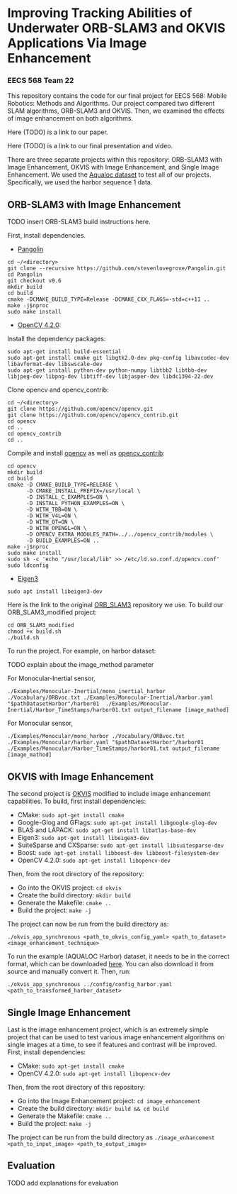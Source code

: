 # Improving Tracking Abilities of Underwater ORB-SLAM3 and OKVIS Applications Via Image Enhancement
### EECS 568 Team 22

This repository contains the code for our final project for EECS 568: Mobile Robotics: Methods and Algorithms. Our project compared two different SLAM algorithms, ORB-SLAM3 and OKVIS. Then, we examined the effects of image enhancement on both algorithms.

Here (TODO) is a link to our paper.
  
Here (TODO) is a link to our final presentation and video.

There are three separate projects within this repository: ORB-SLAM3 with Image Enhancement, OKVIS with Image Enhancement, and Single Image Enhancement. We used the <a href="https://www.lirmm.fr/aqualoc/">Aqualoc dataset</a> to test all of our projects. Specifically, we used the harbor sequence 1 data.

## ORB-SLAM3 with Image Enhancement

TODO insert ORB-SLAM3 build instructions here.

First, install dependencies.

- <a href="https://github.com/stevenlovegrove/Pangolin">Pangolin</a>
```
cd ~/<directory>
git clone --recursive https://github.com/stevenlovegrove/Pangolin.git
cd Pangolin
git checkout v0.6
mkdir build
cd build
cmake -DCMAKE_BUILD_TYPE=Release -DCMAKE_CXX_FLAGS=-std=c++11 ..
make -j$nproc
sudo make install
```
- <a href="https://docs.opencv.org/4.2.0/d9/df8/tutorial_root.html">OpenCV 4.2.0</a>:

Install the dependency packages:
```
sudo apt-get install build-essential
sudo apt-get install cmake git libgtk2.0-dev pkg-config libavcodec-dev libavformat-dev libswscale-dev
sudo apt-get install python-dev python-numpy libtbb2 libtbb-dev libjpeg-dev libpng-dev libtiff-dev libjasper-dev libdc1394-22-dev
```
Clone opencv and opencv_contrib:
```
cd ~/<directory>
git clone https://github.com/opencv/opencv.git
git clone https://github.com/opencv/opencv_contrib.git
cd opencv
cd ..
cd opencv_contrib
cd ..
```
Compile and install <a href="https://github.com/opencv/opencv">opencv</a> as well as <a href="https://github.com/opencv/opencv_contrib">opencv_contrib</a>:
```
cd opencv
mkdir build
cd build
cmake -D CMAKE_BUILD_TYPE=RELEASE \
      -D CMAKE_INSTALL_PREFIX=/usr/local \
      -D INSTALL_C_EXAMPLES=ON \
      -D INSTALL_PYTHON_EXAMPLES=ON \
      -D WITH_TBB=ON \
      -D WITH_V4L=ON \
      -D WITH_QT=ON \
      -D WITH_OPENGL=ON \
      -D OPENCV_EXTRA_MODULES_PATH=../../opencv_contrib/modules \
      -D BUILD_EXAMPLES=ON ..
make -j$nproc
sudo make install
sudo sh -c 'echo "/usr/local/lib" >> /etc/ld.so.conf.d/opencv.conf'
sudo ldconfig
```

- <a href="https://eigen.tuxfamily.org/index.php?title=Main_Page">Eigen3</a>
```
sudo apt install libeigen3-dev
```

Here is the link to the original <a href="https://github.com/nindanaoto/ORB_SLAM3">ORB_SLAM3</a> repository we use.
To build our ORB_SLAM3_modified project:
```
cd ORB_SLAM3_modified
chmod +x build.sh
./build.sh
```
To run the project. For example, on harbor dataset:

TODO explain about the image_method parameter 

For Monocular-Inertial sensor,
```
./Examples/Monocular-Inertial/mono_inertial_harbor ./Vocabulary/ORBvoc.txt ./Examples/Monocular-Inertial/harbor.yaml "$pathDatasetHarbor"/harbor01  ./Examples/Monocular-Inertial/Harbor_TimeStamps/harbor01.txt output_filename [image_mathod]
```
For Monocular sensor,
```
./Examples/Monocular/mono_harbor ./Vocabulary/ORBvoc.txt ./Examples/Monocular/harbor.yaml "$pathDatasetHarbor"/harbor01 ./Examples/Monocular/Harbor_TimeStamps/harbor01.txt output_filename [image_mathod]
```

## OKVIS with Image Enhancement

The second project is [OKVIS](https://github.com/ethz-asl/okvis) modified to include image enhancement capabilities. To build, first install dependencies:

- CMake: ```sudo apt-get install cmake```
- Google-Glog and GFlags: ```sudo apt-get install libgoogle-glog-dev```
- BLAS and LAPACK: ```sudo apt-get install libatlas-base-dev```
- Eigen3: ```sudo apt-get install libeigen3-dev```
- SuiteSparse and CXSparse: ```sudo apt-get install libsuitesparse-dev```
- Boost: ```sudo apt-get install libboost-dev libboost-filesystem-dev```
- OpenCV 4.2.0: ```sudo apt-get install libopencv-dev```

Then, from the root directory of the repository:

- Go into the OKVIS project: ```cd okvis```
- Create the build directory: ```mkdir build```
- Generate the Makefile: ```cmake ..```
- Build the project: ```make -j```

The project can now be run from the build directory as:

```./okvis_app_synchronous <path_to_okvis_config_yaml> <path_to_dataset> <image_enhancement_technique>```

To run the example (AQUALOC Harbor) dataset, it needs to be in the correct format, which can be downloaded [here](https://drive.google.com/file/d/15avpUuBbduXZoZ_Zv__WsQhbammBiMAz). You can also download it from source and manually convert it. Then, run:

```./okvis_app_synchronous ../config/config_harbor.yaml <path_to_transformed_harbor_dataset>```

## Single Image Enhancement

Last is the image enhancement project, which is an extremely simple project that can be used to test various image enhancement algorithms on single images at a time, to see if features and contrast will be improved. First, install dependencies:

- CMake: ```sudo apt-get install cmake```
- OpenCV 4.2.0: ```sudo apt-get install libopencv-dev```

Then, from the root directory of this repository:

- Go into the Image Enhancement project: ```cd image_enhancement```
- Create the build directory: ```mkdir build && cd build```
- Generate the Makefile: ```cmake ..```
- Build the project: ```make -j```

The project can be run from the build directory as ```./image_enhancement <path_to_input_image> <path_to_output_image>```

## Evaluation

TODO add explanations for evaluation
